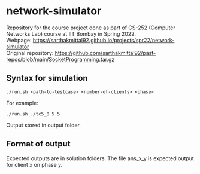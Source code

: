 # network-simulator

Repository for the course project done as part of CS-252 (Computer Networks Lab) course at IIT Bombay in Spring 2022.  
Webpage: https://sarthakmittal92.github.io/projects/spr22/network-simulator  
Original repository: https://github.com/sarthakmittal92/past-repos/blob/main/SocketProgramming.tar.gz

## Syntax for simulation
```
./run.sh <path-to-testcase> <number-of-clients> <phase>
```
For example:
```
./run.sh ./tc5_0 5 5
```
Output stored in output folder.

## Format of output
Expected outputs are in solution folders. The file ans_x_y is expected output for client x on phase y.
